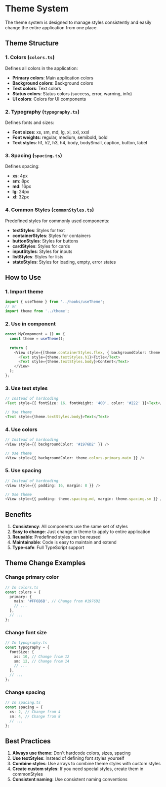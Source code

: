 # Theme System

The theme system is designed to manage styles consistently and easily change the entire application from one place.

## Theme Structure

### 1. Colors (`colors.ts`)
Defines all colors in the application:
- **Primary colors**: Main application colors
- **Background colors**: Background colors
- **Text colors**: Text colors
- **Status colors**: Status colors (success, error, warning, info)
- **UI colors**: Colors for UI components

### 2. Typography (`typography.ts`)
Defines fonts and sizes:
- **Font sizes**: xs, sm, md, lg, xl, xxl, xxxl
- **Font weights**: regular, medium, semibold, bold
- **Text styles**: h1, h2, h3, h4, body, bodySmall, caption, button, label

### 3. Spacing (`spacing.ts`)
Defines spacing:
- **xs**: 4px
- **sm**: 8px
- **md**: 16px
- **lg**: 24px
- **xl**: 32px

### 4. Common Styles (`commonStyles.ts`)
Predefined styles for commonly used components:
- **textStyles**: Styles for text
- **containerStyles**: Styles for containers
- **buttonStyles**: Styles for buttons
- **cardStyles**: Styles for cards
- **inputStyles**: Styles for inputs
- **listStyles**: Styles for lists
- **stateStyles**: Styles for loading, empty, error states

## How to Use

### 1. Import theme
```typescript
import { useTheme } from '../hooks/useTheme';
// or
import theme from '../theme';
```

### 2. Use in component
```typescript
const MyComponent = () => {
  const theme = useTheme();
  
  return (
    <View style={[theme.containerStyles.flex, { backgroundColor: theme.colors.background.primary }]}>
      <Text style={theme.textStyles.h1}>Title</Text>
      <Text style={theme.textStyles.body}>Content</Text>
    </View>
  );
};
```

### 3. Use text styles
```typescript
// Instead of hardcoding
<Text style={{ fontSize: 16, fontWeight: '400', color: '#222' }}>Text</Text>

// Use theme
<Text style={theme.textStyles.body}>Text</Text>
```

### 4. Use colors
```typescript
// Instead of hardcoding
<View style={{ backgroundColor: '#1976D2' }} />

// Use theme
<View style={{ backgroundColor: theme.colors.primary.main }} />
```

### 5. Use spacing
```typescript
// Instead of hardcoding
<View style={{ padding: 16, margin: 8 }} />

// Use theme
<View style={{ padding: theme.spacing.md, margin: theme.spacing.sm }} />
```

## Benefits

1. **Consistency**: All components use the same set of styles
2. **Easy to change**: Just change in theme to apply to entire application
3. **Reusable**: Predefined styles can be reused
4. **Maintainable**: Code is easy to maintain and extend
5. **Type-safe**: Full TypeScript support

## Theme Change Examples

### Change primary color
```typescript
// In colors.ts
const colors = {
  primary: {
    main: '#FF6B6B', // Change from #1976D2
    // ...
  },
  // ...
};
```

### Change font size
```typescript
// In typography.ts
const typography = {
  fontSize: {
    xs: 10, // Change from 12
    sm: 12, // Change from 14
    // ...
  },
  // ...
};
```

### Change spacing
```typescript
// In spacing.ts
const spacing = {
  xs: 2, // Change from 4
  sm: 4, // Change from 8
  // ...
};
```

## Best Practices

1. **Always use theme**: Don't hardcode colors, sizes, spacing
2. **Use textStyles**: Instead of defining font styles yourself
3. **Combine styles**: Use arrays to combine theme styles with custom styles
4. **Create custom styles**: If you need special styles, create them in commonStyles
5. **Consistent naming**: Use consistent naming conventions 